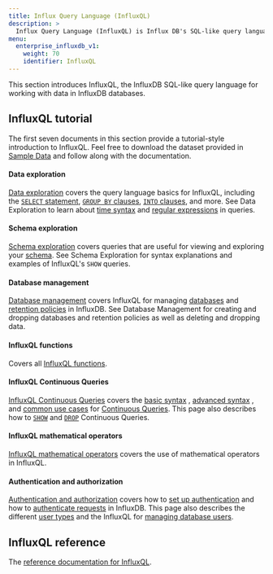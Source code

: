 ```yaml
---
title: Influx Query Language (InfluxQL)
description: >
  Influx Query Language (InfluxQL) is Influx DB's SQL-like query language.
menu:
  enterprise_influxdb_v1:
    weight: 70
    identifier: InfluxQL
---
```


This section introduces InfluxQL, the InfluxDB SQL-like query language for
working with data in InfluxDB databases.

## InfluxQL tutorial
The first seven documents in this section provide a tutorial-style introduction
to InfluxQL.
Feel free to download the dataset provided in
[Sample Data](/enterprise_influxdb/v1/query_language/data_download/) and follow along
with the documentation.

#### Data exploration

[Data exploration](/enterprise_influxdb/v1/query_language/explore-data/) covers the
query language basics for InfluxQL, including the
[`SELECT` statement](/enterprise_influxdb/v1/query_language/explore-data/#the-basic-select-statement),
[`GROUP BY` clauses](/enterprise_influxdb/v1/query_language/explore-data/#the-group-by-clause),
[`INTO` clauses](/enterprise_influxdb/v1/query_language/explore-data/#the-into-clause), and more.
See Data Exploration to learn about
[time syntax](/enterprise_influxdb/v1/query_language/explore-data/#time-syntax) and
[regular expressions](/enterprise_influxdb/v1/query_language/explore-data/#regular-expressions) in
queries.

#### Schema exploration

[Schema exploration](/enterprise_influxdb/v1/query_language/explore-schema/) covers
queries that are useful for viewing and exploring your
[schema](/enterprise_influxdb/v1/concepts/glossary/#schema).
See Schema Exploration for syntax explanations and examples of InfluxQL's `SHOW`
queries.

#### Database management

[Database management](/enterprise_influxdb/v1/query_language/manage-database/) covers InfluxQL for managing
[databases](/enterprise_influxdb/v1/concepts/glossary/#database) and
[retention policies](/enterprise_influxdb/v1/concepts/glossary/#retention-policy-rp) in
InfluxDB.
See Database Management for creating and dropping databases and retention
policies as well as deleting and dropping data.

#### InfluxQL functions

Covers all [InfluxQL functions](/enterprise_influxdb/v1/query_language/functions/).

#### InfluxQL Continuous Queries

[InfluxQL Continuous Queries](/enterprise_influxdb/v1/query_language/continuous_queries/) covers the
[basic syntax](/enterprise_influxdb/v1/query_language/continuous_queries/#basic-syntax)
,
[advanced syntax](/enterprise_influxdb/v1/query_language/continuous_queries/#advanced-syntax)
,
and
[common use cases](/enterprise_influxdb/v1/query_language/continuous_queries/#continuous-query-use-cases)
for
[Continuous Queries](/enterprise_influxdb/v1/concepts/glossary/#continuous-query-cq).
This page also describes how to
[`SHOW`](/enterprise_influxdb/v1/query_language/continuous_queries/#listing-continuous-queries) and
[`DROP`](/enterprise_influxdb/v1/query_language/continuous_queries/#deleting-continuous-queries)
Continuous Queries.

#### InfluxQL mathematical operators

[InfluxQL mathematical operators](/enterprise_influxdb/v1/query_language/math_operators/)
covers the use of mathematical operators in InfluxQL.

#### Authentication and authorization

[Authentication and authorization](/enterprise_influxdb/v1/administration/authentication_and_authorization/) covers how to
[set up authentication](/enterprise_influxdb/v1/administration/authentication_and_authorization/#set-up-authentication)
and how to
[authenticate requests](/enterprise_influxdb/v1/administration/authentication_and_authorization/#authenticate-requests) in InfluxDB.
This page also describes the different
[user types](/enterprise_influxdb/v1/administration/authentication_and_authorization/#user-types-and-privileges) and the InfluxQL for
[managing database users](/enterprise_influxdb/v1/administration/authentication_and_authorization/#user-management-commands).

## InfluxQL reference

The [reference documentation for InfluxQL](/enterprise_influxdb/v1/query_language/spec/).
